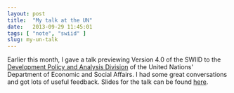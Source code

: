 ```yaml
---
layout: post
title:  "My talk at the UN"
date:   2013-09-29 11:45:01
tags: [ "note", "swiid" ]
slug: my-un-talk
---
```


Earlier this month, I gave a talk previewing Version 4.0 of the SWIID to the <a href="http://www.un.org/en/development/desa/policy/index.shtml" rel="self">Development Policy and Analysis Division</a> of the United Nations' Department of Economic and Social Affairs.  I had some great conversations and got lots of useful feedback.  Slides for the talk can be found <a href="/papers/swiid_un_talk" rel="self">here</a>.
